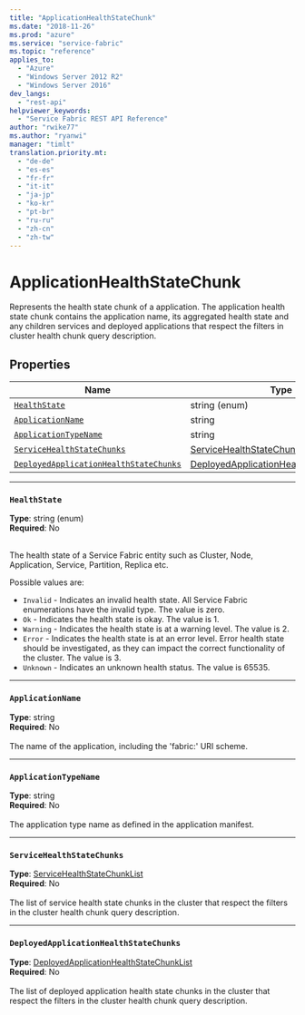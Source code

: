 ```yaml
---
title: "ApplicationHealthStateChunk"
ms.date: "2018-11-26"
ms.prod: "azure"
ms.service: "service-fabric"
ms.topic: "reference"
applies_to: 
  - "Azure"
  - "Windows Server 2012 R2"
  - "Windows Server 2016"
dev_langs: 
  - "rest-api"
helpviewer_keywords: 
  - "Service Fabric REST API Reference"
author: "rwike77"
ms.author: "ryanwi"
manager: "timlt"
translation.priority.mt: 
  - "de-de"
  - "es-es"
  - "fr-fr"
  - "it-it"
  - "ja-jp"
  - "ko-kr"
  - "pt-br"
  - "ru-ru"
  - "zh-cn"
  - "zh-tw"
---
```

# ApplicationHealthStateChunk

Represents the health state chunk of a application.
The application health state chunk contains the application name, its aggregated health state and any children services and deployed applications that respect the filters in cluster health chunk query description.


## Properties
| Name | Type | Required |
| --- | --- | --- |
| [`HealthState`](#healthstate) | string (enum) | No |
| [`ApplicationName`](#applicationname) | string | No |
| [`ApplicationTypeName`](#applicationtypename) | string | No |
| [`ServiceHealthStateChunks`](#servicehealthstatechunks) | [ServiceHealthStateChunkList](sfclient-model-servicehealthstatechunklist.md) | No |
| [`DeployedApplicationHealthStateChunks`](#deployedapplicationhealthstatechunks) | [DeployedApplicationHealthStateChunkList](sfclient-model-deployedapplicationhealthstatechunklist.md) | No |

____
### `HealthState`
__Type__: string (enum) <br/>
__Required__: No<br/>
<br/>


The health state of a Service Fabric entity such as Cluster, Node, Application, Service, Partition, Replica etc.

Possible values are: 

  - `Invalid` - Indicates an invalid health state. All Service Fabric enumerations have the invalid type. The value is zero.
  - `Ok` - Indicates the health state is okay. The value is 1.
  - `Warning` - Indicates the health state is at a warning level. The value is 2.
  - `Error` - Indicates the health state is at an error level. Error health state should be investigated, as they can impact the correct functionality of the cluster. The value is 3.
  - `Unknown` - Indicates an unknown health status. The value is 65535.



____
### `ApplicationName`
__Type__: string <br/>
__Required__: No<br/>
<br/>
The name of the application, including the 'fabric:' URI scheme.

____
### `ApplicationTypeName`
__Type__: string <br/>
__Required__: No<br/>
<br/>
The application type name as defined in the application manifest.

____
### `ServiceHealthStateChunks`
__Type__: [ServiceHealthStateChunkList](sfclient-model-servicehealthstatechunklist.md) <br/>
__Required__: No<br/>
<br/>
The list of service health state chunks in the cluster that respect the filters in the cluster health chunk query description.


____
### `DeployedApplicationHealthStateChunks`
__Type__: [DeployedApplicationHealthStateChunkList](sfclient-model-deployedapplicationhealthstatechunklist.md) <br/>
__Required__: No<br/>
<br/>
The list of deployed application health state chunks in the cluster that respect the filters in the cluster health chunk query description.

